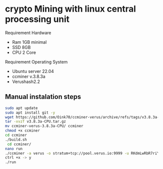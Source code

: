 # crypto Mining with linux central processing unit

Requirement Hardware
- Ram 1GB minimal
- SSD 8GB
- CPU 2 Core

Requirement Operating System
- Ubuntu server 22.04
- ccminer v.3.8.3a
- Verushash2.2

## Manual instalation steps
```sh
sudo apt update
sudo apt install git -y
wget https://github.com/Oink70/ccminer-verus/archive/refs/tags/v3.8.3a-CPU.tar.gz
tar -xvzf v3.8.3a-CPU.tar.gz
mv ccminer-verus-3.8.3a-CPU/ ccminer
chmod +x ccminer
cd ccminer
./build.sh
 cd ccminer/
nano run
./ccminer -a verus -o stratum+tcp://pool.verus.io:9999 -u RKdmLwRbR7riY543AhgdtgffsYqPFnMaZfyeR.NameWorker -p x -t 2
ctrl +x -> y
./run
